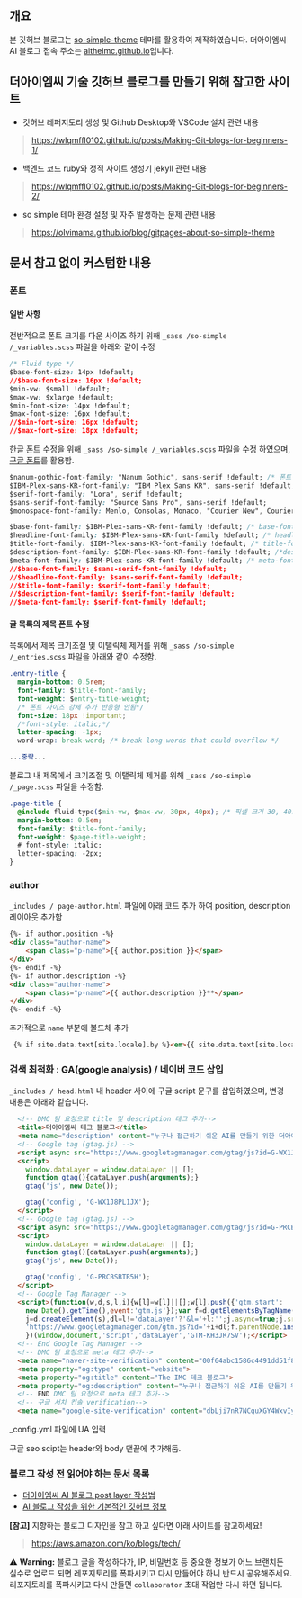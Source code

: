 ## 개요

본 깃허브 블로그는 [so-simple-theme](https://github.com/mmistakes/so-simple-theme) 테마를 활용하여 제작하였습니다.
더아이엠씨 AI 블로그 접속 주소는 [aitheimc.github.io](https://aitheimc.github.io/)입니다.

## 더아이엠씨 기술 깃허브 블로그를 만들기 위해 참고한 사이트

- 깃허브 레퍼지토리 생성 및 Github Desktop와 VSCode 설치 관련 내용
> https://wlqmffl0102.github.io/posts/Making-Git-blogs-for-beginners-1/

- 백엔드 코드 ruby와 정적 사이트 생성기 jekyll 관련 내용
> https://wlqmffl0102.github.io/posts/Making-Git-blogs-for-beginners-2/

- so simple 테마 환경 설정 및 자주 발생하는 문제 관련 내용
> https://olvimama.github.io/blog/gitpages-about-so-simple-theme


## 문서 참고 없이 커스텀한 내용

### 폰트

#### 일반 사항
전반적으로 폰트 크기를 다운 사이즈 하기 위해 `_sass /so-simple /_variables.scss` 파일을 아래와 같이 수정
```css
/* Fluid type */
$base-font-size: 14px !default;
//$base-font-size: 16px !default;
$min-vw: $small !default;
$max-vw: $xlarge !default;
$min-font-size: 14px !default;
$max-font-size: 16px !default;
//$min-font-size: 16px !default;
//$max-font-size: 18px !default;
``` 

한글 폰트 수정을 위해 `_sass /so-simple /_variables.scss`  파일을 수정 하였으며, [구글 폰트](https://fonts.google.com/specimen/Nanum+Gothic?lang=ko_Kore)를 활용함.

```css
$nanum-gothic-font-family: "Nanum Gothic", sans-serif !default; /* 폰트 패밀리에 나눔고딕체 추가 */
$IBM-Plex-sans-KR-font-family: "IBM Plex Sans KR", sans-serif !default; /* 폰트 패밀리에 IBM Plex 추가 */
$serif-font-family: "Lora", serif !default;
$sans-serif-font-family: "Source Sans Pro", sans-serif !default;
$monospace-font-family: Menlo, Consolas, Monaco, "Courier New", Courier, monospace !default;

$base-font-family: $IBM-Plex-sans-KR-font-family !default; /* base-font-family: 를 $IBM-Plex-sans-KR-font-family로 변경*/
$headline-font-family: $IBM-Plex-sans-KR-font-family !default; /* headline-font-family 를 $IBM-Plex-sans-KR-font-family로 변경*/
$title-font-family: $IBM-Plex-sans-KR-font-family !default; /* title-font-family 를 $IBM-Plex-sans-KR-font-family로 변경*/
$description-font-family: $IBM-Plex-sans-KR-font-family !default; /*description-font-family 를 $IBM-Plex-sans-KR-font-family로 변경*/
$meta-font-family: $IBM-Plex-sans-KR-font-family !default; /* meta-font-family 를 $IBM-Plex-sans-KR-font-family로 변경*/
//$base-font-family: $sans-serif-font-family !default; 
//$headline-font-family: $sans-serif-font-family !default; 
//$title-font-family: $serif-font-family !default;
//$description-font-family: $serif-font-family !default;
//$meta-font-family: $serif-font-family !default;
```

#### 글 목록의 제목 폰트 수정

목록에서 제목 크기조절 및 이탤릭체 제거를 위해 `_sass /so-simple /_entries.scss` 파일을 아래와 같이 수정함.

```css
.entry-title {
  margin-bottom: 0.5rem;
  font-family: $title-font-family;
  font-weight: $entry-title-weight;
  /* 폰트 사이즈 강제 추가 반응형 안됨*/
  font-size: 18px !important;
  /*font-style: italic;*/
  letter-spacing: -1px;
  word-wrap: break-word; /* break long words that could overflow */

...중략...
```

블로그 내 제목에서 크기조절 및 이탤릭체 제거를 위해 `_sass /so-simple /_page.scss` 파일을 수정함.

```css
.page-title {
  @include fluid-type($min-vw, $max-vw, 30px, 40px); /* 픽셀 크기 30, 40로 변경*/
  margin-bottom: 0.5em;
  font-family: $title-font-family;
  font-weight: $page-title-weight;
  # font-style: italic;
  letter-spacing: -2px;
}
```

### author

`_includes / page-author.html` 파일에 아래 코드 추가 하여 position, description 레이아웃 추가함

```html
{%- if author.position -%}
<div class="author-name">
    <span class="p-name">{{ author.position }}</span>
</div>
{%- endif -%}
{%- if author.description -%}
<div class="author-name">
    <span class="p-name">{{ author.description }}**</span>
</div>
{%- endif -%}
```
추가적으로 `name` 부분에 볼드체 추가

```html
 {% if site.data.text[site.locale].by %}<em>{{ site.data.text[site.locale].by }}</em> {% endif %}<span class="p-name"><b>{{ author.name }}</b></span>
```

### 검색 최적화 : GA(google analysis) / 네이버 코드 삽입

`_includes / head.html` 내 header 사이에 구글 script 문구를 삽입하였으며, 변경 내용은 아래와 같습니다.
```html
  <!-- DMC 팀 요청으로 title 및 description 테그 추가-->
  <title>더아이엠씨 테크 블로그</title>
  <meta name="description" content="누구나 접근하기 쉬운 AI를 만들기 위한 더아이엠씨 팀 이야기">
  <!-- Google tag (gtag.js) -->
  <script async src="https://www.googletagmanager.com/gtag/js?id=G-WX1J8PL1JX"></script>
  <script>
    window.dataLayer = window.dataLayer || [];
    function gtag(){dataLayer.push(arguments);}
    gtag('js', new Date());

    gtag('config', 'G-WX1J8PL1JX');
  </script>
  <!-- Google tag (gtag.js) -->
  <script async src="https://www.googletagmanager.com/gtag/js?id=G-PRCBSBTR5H"></script>
  <script>
    window.dataLayer = window.dataLayer || [];
    function gtag(){dataLayer.push(arguments);}
    gtag('js', new Date());

    gtag('config', 'G-PRCBSBTR5H');
  </script>
  <!-- Google Tag Manager -->
  <script>(function(w,d,s,l,i){w[l]=w[l]||[];w[l].push({'gtm.start':
    new Date().getTime(),event:'gtm.js'});var f=d.getElementsByTagName(s)[0],
    j=d.createElement(s),dl=l!='dataLayer'?'&l='+l:'';j.async=true;j.src=
    'https://www.googletagmanager.com/gtm.js?id='+i+dl;f.parentNode.insertBefore(j,f);
    })(window,document,'script','dataLayer','GTM-KH3JR7SV');</script>
  <!-- End Google Tag Manager -->
  <!-- DMC 팀 요청으로 meta 테그 추가-->
  <meta name="naver-site-verification" content="00f64abc1586c4491dd51f8628fe9ab18fca0c40" />
  <meta property="og:type" content="website"> 
  <meta property="og:title" content="The IMC 테크 블로그">
  <meta property="og:description" content="누구나 접근하기 쉬운 AI를 만들기 위한 The IMC의 AI 모델링팀 이야기">
  <!-- END DMC 팀 요청으로 meta 테그 추가-->
  <!-- 구글 서치 컨솔 verification-->
  <meta name="google-site-verification" content="dbLji7nR7NCquXGY4WxvIyTy9Uib8bSsrdHQrLv_V8g" />
```

_config.yml 파일에 UA 입력

구글 seo scipt는 header와 body 맨끝에 추가해둠.

### 블로그 작성 전 읽어야 하는 문서 목록

- [더아이엠씨 AI 블로그 post layer 작성법](https://aitheimc.github.io/guide-for-blog-write/)
- [AI 블로그 작성을 위한 기본적인 깃허브 정보](https://aitheimc.github.io/basic-info-git-and-github/)

**[참고]** 지향하는 블로그 디자인을 참고 하고 싶다면 아래 사이트를 참고하세요!
> https://aws.amazon.com/ko/blogs/tech/

⚠️ **Warning:** 블로그 글을 작성하다가, IP, 비밀번호 등 중요한 정보가 어느 브랜치든 실수로 업로드 되면 레포지토리를 폭파시키고 다시 만들어야 하니 반드시 공유해주세요. 리포지토리를 폭파시키고 다시 만들면 `collaborator` 초대 작업만 다시 하면 됩니다.